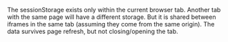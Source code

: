 The sessionStorage exists only within the current browser tab.
Another tab with the same page will have a different storage.
But it is shared between iframes in the same tab (assuming they come from the same origin).
The data survives page refresh, but not closing/opening the tab.
